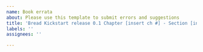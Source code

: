 ```yaml
---
name: Book errata
about: Please use this template to submit errors and suggestions
title: 'Bread Kickstart release 0.1 Chapter [insert ch #] - Section [insert sect #]'
labels: ''
assignees: ''

---
```



